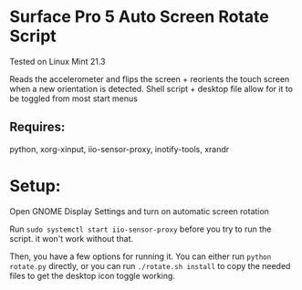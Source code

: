 # Surface Pro 5 Auto Screen Rotate Script

Tested on Linux Mint 21.3

Reads the accelerometer and flips the screen + reorients the touch screen when a new orientation is detected. Shell script + desktop file allow for it to be toggled from most start menus

## Requires:

python, xorg-xinput, iio-sensor-proxy, inotify-tools, xrandr

# Setup:

Open GNOME Display Settings and turn on automatic screen rotation

Run `sudo systemctl start iio-sensor-proxy` before you try to run the script. it won't work without that.

Then, you have a few options for running it. You can either run `python rotate.py` directly, or you can run `./rotate.sh install` to copy the needed files to get the desktop icon toggle working.
